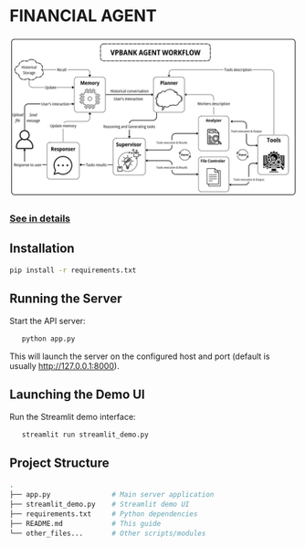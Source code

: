 # FINANCIAL AGENT
![Architecture](docs/architecture.png)

### [See in details](docs/SystemDesign.pdf)

## Installation

```bash
pip install -r requirements.txt
```

## Running the Server

Start the API server:
```python
   python app.py
```
This will launch the server on the configured host and port (default is usually http://127.0.0.1:8000).

## Launching the Demo UI

Run the Streamlit demo interface:
```bash
   streamlit run streamlit_demo.py
```
## Project Structure
```bash
.
├── app.py               # Main server application
├── streamlit_demo.py    # Streamlit demo UI
├── requirements.txt     # Python dependencies
├── README.md            # This guide
└── other_files...       # Other scripts/modules
```
